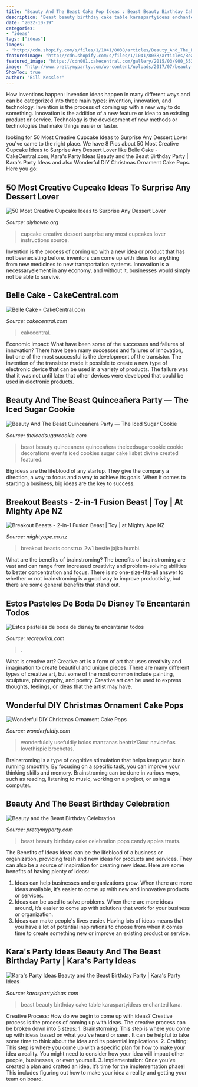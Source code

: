 ```yaml
---
title: "Beauty And The Beast Cake Pop Ideas : Beast Beauty Birthday Cake Table Karaspartyideas Enchanted Kara"
description: "Beast beauty birthday cake table karaspartyideas enchanted kara"
date: "2022-10-19"
categories:
- "ideas"
tags: ["ideas"]
images:
- "http://cdn.shopify.com/s/files/1/1041/8038/articles/Beauty_And_The_Beast_Party_created_by_Divine_Events_By_Lisbet_featured_on_The_Iced_Sugar_Cookie_9_1024x1024.jpg?v=1526342797"
featuredImage: "http://cdn.shopify.com/s/files/1/1041/8038/articles/Beauty_And_The_Beast_Party_created_by_Divine_Events_By_Lisbet_featured_on_The_Iced_Sugar_Cookie_9_1024x1024.jpg?v=1526342797"
featured_image: "https://cdn001.cakecentral.com/gallery/2015/03/900_55391YCix_belle-cake.jpg"
image: "http://www.prettymyparty.com/wp-content/uploads/2017/07/beauty-and-the-beast-cake-pops.jpg"
ShowToc: true
author: "Bill Kessler"
---
```



How inventions happen:
Invention ideas happen in many different ways and can be categorized into three main types: invention, innovation, and technology. Invention is the process of coming up with a new way to do something. Innovation is the addition of a new feature or idea to an existing product or service. Technology is the development of new methods or technologies that make things easier or faster.

	

		
looking for 50 Most Creative Cupcake Ideas to Surprise Any Dessert Lover you've came to the right place. We have 8 Pics about 50 Most Creative Cupcake Ideas to Surprise Any Dessert Lover like Belle Cake - CakeCentral.com, Kara&#039;s Party Ideas Beauty and the Beast Birthday Party | Kara&#039;s Party Ideas and also Wonderful DIY Christmas Ornament Cake Pops. Here you go:
		
    
## 50 Most Creative Cupcake Ideas To Surprise Any Dessert Lover

<img loading=lazy src="http://www.diyhowto.org/wp-content/uploads/2015/12/DIYHowto-50-Most-Creative-Cupcake-Ideas-to-Surprise-Any-Dessert-Lover13-600x600.jpg" onerror="this.onerror=null;this.src='https://tse1.mm.bing.net/th?id=OIP.zRw-dMQx3C61dpo8HfCxLgHaHa&amp;pid=15.1';" alt="50 Most Creative Cupcake Ideas to Surprise Any Dessert Lover">

_Source: diyhowto.org_

>cupcake creative dessert surprise any most cupcakes lover instructions source. 

	

Invention is the process of coming up with a new idea or product that has not beenexisting before. inventors can come up with ideas for anything from new medicines to new transportation systems. Innovation is a necessaryelement in any economy, and without it, businesses would simply not be able to survive.

    
## Belle Cake - CakeCentral.com

<img loading=lazy src="https://cdn001.cakecentral.com/gallery/2015/03/900_55391YCix_belle-cake.jpg" onerror="this.onerror=null;this.src='https://tse3.mm.bing.net/th?id=OIP.ClJLvuKBTCrUS4RhGosvLwHaLH&amp;pid=15.1';" alt="Belle Cake - CakeCentral.com">

_Source: cakecentral.com_

>cakecentral. 

	

Economic impact: What have been some of the successes and failures of innovation?
There have been many successes and failures of innovation, but one of the most successful is the development of the transistor. The invention of the transistor made it possible to create a new type of electronic device that can be used in a variety of products. The failure was that it was not until later that other devices were developed that could be used in electronic products.

    
## Beauty And The Beast Quinceañera Party — The Iced Sugar Cookie

<img loading=lazy src="http://cdn.shopify.com/s/files/1/1041/8038/articles/Beauty_And_The_Beast_Party_created_by_Divine_Events_By_Lisbet_featured_on_The_Iced_Sugar_Cookie_9_1024x1024.jpg?v=1526342797" onerror="this.onerror=null;this.src='https://tse4.mm.bing.net/th?id=OIP.kQoz_y2xx4fiXhj_uSqxjwHaFF&amp;pid=15.1';" alt="Beauty And The Beast Quinceañera Party — The Iced Sugar Cookie">

_Source: theicedsugarcookie.com_

>beast beauty quinceanera quinceañera theicedsugarcookie cookie decorations events iced cookies sugar cake lisbet divine created featured. 

	

Big ideas are the lifeblood of any startup. They give the company a direction, a way to focus and a way to achieve its goals. When it comes to starting a business, big ideas are the key to success.

    
## Breakout Beasts - 2-in-1 Fusion Beast | Toy | At Mighty Ape NZ

<img loading=lazy src="https://d3fa68hw0m2vcc.cloudfront.net/2e3/226465268.jpeg" onerror="this.onerror=null;this.src='https://tse1.mm.bing.net/th?id=OIP.mcMKPFIEBdqkJudKPrg6_gHaGI&amp;pid=15.1';" alt="Breakout Beasts - 2-in-1 Fusion Beast | Toy | at Mighty Ape NZ">

_Source: mightyape.co.nz_

>breakout beasts construx 2w1 bestie jajko humbi. 

	

What are the benefits of brainstroming?
The benefits of brainstroming are vast and can range from increased creativity and problem-solving abilities to better concentration and focus. There is no one-size-fits-all answer to whether or not brainstroming is a good way to improve productivity, but there are some general benefits that stand out.

    
## Estos Pasteles De Boda De Disney Te Encantarán Todos

<img loading=lazy src="https://www.recreoviral.com/wp-content/uploads/2017/01/bellaybestia.jpg" onerror="this.onerror=null;this.src='https://tse2.mm.bing.net/th?id=OIP.Ihto30xoaqXArMk3xMKHYQHaHX&amp;pid=15.1';" alt="Estos pasteles de boda de disney te encantarán todos">

_Source: recreoviral.com_

>. 

	

What is creative art?
Creative art is a form of art that uses creativity and imagination to create beautiful and unique pieces. There are many different types of creative art, but some of the most common include painting, sculpture, photography, and poetry. Creative art can be used to express thoughts, feelings, or ideas that the artist may have.

    
## Wonderful DIY Christmas Ornament Cake Pops

<img loading=lazy src="http://cdn.wonderfuldiy.com/wp-content/uploads/2014/11/Ornament-Cake-Pops-wonderful-diy.jpg" onerror="this.onerror=null;this.src='https://tse4.mm.bing.net/th?id=OIP.ZB6jV46PNrBwKAriQy7NAgHaG3&amp;pid=15.1';" alt="Wonderful DIY Christmas Ornament Cake Pops">

_Source: wonderfuldiy.com_

>wonderfuldiy usefuldiy bolos manzanas beatriz13out navideñas lovethispic brochetas. 

	

Brainstroming is a type of cognitive stimulation that helps keep your brain running smoothly. By focusing on a specific task, you can improve your thinking skills and memory. Brainstroming can be done in various ways, such as reading, listening to music, working on a project, or using a computer.

    
## Beauty And The Beast Birthday Celebration

<img loading=lazy src="http://www.prettymyparty.com/wp-content/uploads/2017/07/beauty-and-the-beast-cake-pops.jpg" onerror="this.onerror=null;this.src='https://tse3.mm.bing.net/th?id=OIP.5PK1HhISQNXNLIZ7GBRmmQHaNL&amp;pid=15.1';" alt="Beauty and the Beast Birthday Celebration">

_Source: prettymyparty.com_

>beast beauty birthday cake celebration pops candy apples treats. 

	

The Benefits of Ideas
Ideas can be the lifeblood of a business or organization, providing fresh and new ideas for products and services. They can also be a source of inspiration for creating new ideas. Here are some benefits of having plenty of ideas: 
1. Ideas can help businesses and organizations grow. When there are more ideas available, it’s easier to come up with new and innovative products or services. 
2. Ideas can be used to solve problems. When there are more ideas around, it’s easier to come up with solutions that work for your business or organization. 
3. Ideas can make people's lives easier. Having lots of ideas means that you have a lot of potential inspirations to choose from when it comes time to create something new or improve an existing product or service. 

    
## Kara&#039;s Party Ideas Beauty And The Beast Birthday Party | Kara&#039;s Party Ideas

<img loading=lazy src="http://karaspartyideas.com/wp-content/uploads/2017/09/Beauty-and-the-Beast-Birthday-Party-via-Karas-Party-Ideas-KarasPartyIdeas.com17.jpg" onerror="this.onerror=null;this.src='https://tse1.mm.bing.net/th?id=OIP.jeOz2Yotrq6YYKddfK5ZfAHaLH&amp;pid=15.1';" alt="Kara&#039;s Party Ideas Beauty and the Beast Birthday Party | Kara&#039;s Party Ideas">

_Source: karaspartyideas.com_

>beast beauty birthday cake table karaspartyideas enchanted kara. 

	

Creative Process: How do we begin to come up with ideas?
Creative process is the process of coming up with ideas. The creative process can be broken down into 5 steps: 1. Brainstorming: This step is where you come up with ideas based on what you’ve heard or seen. It can be helpful to take some time to think about the idea and its potential implications. 2. Crafting: This step is where you come up with a specific plan for how to make your idea a reality. You might need to consider how your idea will impact other people, businesses, or even yourself. 3. Implementation: Once you’ve created a plan and crafted an idea, it’s time for the implementation phase! This includes figuring out how to make your idea a reality and getting your team on board. 
